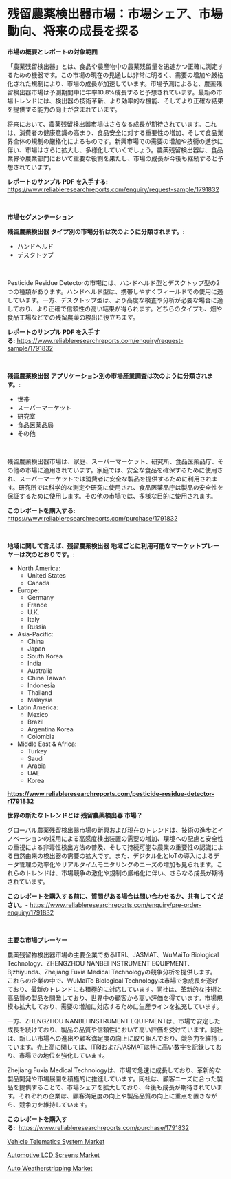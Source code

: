 <p><h1>残留農薬検出器市場：市場シェア、市場動向、将来の成長を探る</h1></p><p><strong>市場の概要とレポートの対象範囲</strong></p>
<p><p>「農薬残留検出器」とは、食品や農産物中の農薬残留量を迅速かつ正確に測定するための機器です。この市場の現在の見通しは非常に明るく、需要の増加や厳格化された規制により、市場の成長が加速しています。市場予測によると、農薬残留検出器市場は予測期間中に年率10.8%成長すると予想されています。最新の市場トレンドには、検出器の技術革新、より効率的な機能、そしてより正確な結果を提供する能力の向上が含まれています。</p><p>将来において、農薬残留検出器市場はさらなる成長が期待されています。これは、消費者の健康意識の高まり、食品安全に対する重要性の増加、そして食品業界全体の規制の厳格化によるものです。新興市場での需要の増加や技術の進歩に伴い、市場はさらに拡大し、多様化していくでしょう。農薬残留検出器は、食品業界や農業部門において重要な役割を果たし、市場の成長が今後も継続すると予想されています。</p></p>
<p><strong>レポートのサンプル PDF を入手する:</strong> <a href="https://www.reliableresearchreports.com/enquiry/request-sample/1791832">https://www.reliableresearchreports.com/enquiry/request-sample/1791832</a></p>
<p>&nbsp;</p>
<p><strong>市場セグメンテーション</strong></p>
<p><strong>残留農薬検出器 タイプ別の市場分析は次のように分類されます。:</strong></p>
<p><ul><li>ハンドヘルド</li><li>デスクトップ</li></ul></p>
<p>&nbsp;</p>
<p><p>Pesticide Residue Detectorの市場には、ハンドヘルド型とデスクトップ型の2つの種類があります。ハンドヘルド型は、携帯しやすくフィールドでの使用に適しています。一方、デスクトップ型は、より高度な検査や分析が必要な場合に適しており、より正確で信頼性の高い結果が得られます。どちらのタイプも、畑や食品工場などでの残留農薬の検出に役立ちます。</p></p>
<p><strong>レポートのサンプル PDF を入手する:</strong>&nbsp;<a href="https://www.reliableresearchreports.com/enquiry/request-sample/1791832">https://www.reliableresearchreports.com/enquiry/request-sample/1791832</a></p>
<p>&nbsp;</p>
<p><strong> 残留農薬検出器 アプリケーション別の市場産業調査は次のように分類されます。:</strong></p>
<p><ul><li>世帯</li><li>スーパーマーケット</li><li>研究室</li><li>食品医薬品局</li><li>その他</li></ul></p>
<p>&nbsp;</p>
<p><p>残留農薬検出器市場は、家庭、スーパーマーケット、研究所、食品医薬品庁、その他の市場に適用されています。家庭では、安全な食品を確保するために使用され、スーパーマーケットでは消費者に安全な製品を提供するために利用されます。研究所では科学的な測定や研究に使用され、食品医薬品庁は製品の安全性を保証するために使用します。その他の市場では、多様な目的に使用されます。</p></p>
<p><strong>このレポートを購入する:</strong>&nbsp; <a href="https://www.reliableresearchreports.com/purchase/1791832">https://www.reliableresearchreports.com/purchase/1791832</a></p>
<p>&nbsp;</p>
<p><strong>地域に関して言えば、残留農薬検出器 地域ごとに利用可能なマーケットプレーヤーは次のとおりです。:</strong></p>
<p><ul>
    <li>
        North America:
        <ul>
            <li>United States</li>
            <li>Canada</li>
        </ul>
    </li>
    <li>
        Europe:
        <ul>
            <li>Germany</li>
            <li>France</li>
            <li>U.K.</li>
            <li>Italy</li>
            <li>Russia</li>
        </ul>
    </li>
    <li>
        Asia-Pacific:
        <ul>
            <li>China</li>
            <li>Japan</li>
            <li>South Korea</li>
            <li>India</li>
            <li>Australia</li>
            <li>China Taiwan</li>
            <li>Indonesia</li>
            <li>Thailand</li>
            <li>Malaysia</li>
        </ul>
    </li>
    <li>
        Latin America:
        <ul>
            <li>Mexico</li>
            <li>Brazil</li>
            <li>Argentina Korea</li>
            <li>Colombia</li>
        </ul>
    </li>
    <li>
        Middle East & Africa:
        <ul>
            <li>Turkey</li>
            <li>Saudi</li>
            <li>Arabia</li>
            <li>UAE</li>
            <li>Korea</li>
        </ul>
    </li>
    </ul></p>
<p><strong><a href="https://www.reliableresearchreports.com/pesticide-residue-detector-r1791832">https://www.reliableresearchreports.com/pesticide-residue-detector-r1791832</a></strong>&nbsp;</p>
<p><strong>世界の新たなトレンドとは 残留農薬検出器 市場？</strong></p>
<p><p>グローバル農薬残留検出器市場の新興および現在のトレンドは、技術の進歩とイノベーションの採用による高感度検出装置の需要の増加、環境への配慮と安全性の重視による非毒性検出方法の普及、そして持続可能な農業の重要性の認識による自然由来の検出器の需要の拡大です。また、デジタル化とIoTの導入によるデータ管理の効率化やリアルタイムモニタリングのニーズの増加も見られます。これらのトレンドは、市場競争の激化や規制の厳格化に伴い、さらなる成長が期待されています。</p></p>
<p><strong>このレポートを購入する前に、質問がある場合は問い合わせるか、共有してください。</strong>- <a href="https://www.reliableresearchreports.com/enquiry/pre-order-enquiry/1791832">https://www.reliableresearchreports.com/enquiry/pre-order-enquiry/1791832</a></p>
<p>&nbsp;</p>
<p><strong>主要な市場プレーヤー</strong></p>
<p><p>農薬残留物検出器市場の主要企業であるITRI、JASMAT、WuMaiTo Biological Technology、ZHENGZHOU NANBEI INSTRUMENT EQUIPMENT、Bjzhiyunda、Zhejiang Fuxia Medical Technologyの競争分析を提供します。 これらの企業の中で、WuMaiTo Biological Technologyは市場で急成長を遂げており、最新のトレンドにも積極的に対応しています。同社は、革新的な技術と高品質の製品を開発しており、世界中の顧客から高い評価を得ています。市場規模も拡大しており、需要の増加に対応するために生産ラインを拡充しています。</p><p>一方、ZHENGZHOU NANBEI INSTRUMENT EQUIPMENTは、市場で安定した成長を続けており、製品の品質や信頼性において高い評価を受けています。同社は、新しい市場への進出や顧客満足度の向上に取り組んでおり、競争力を維持しています。売上高に関しては、ITRIおよびJASMATは特に高い数字を記録しており、市場での地位を強化しています。</p><p>Zhejiang Fuxia Medical Technologyは、市場で急速に成長しており、革新的な製品開発や市場展開を積極的に推進しています。同社は、顧客ニーズに合った製品を提供することで、市場シェアを拡大しており、今後も成長が期待されています。それぞれの企業は、顧客満足度の向上や製品品質の向上に重点を置きながら、競争力を維持しています。</p></p>
<p><strong>このレポートを購入する:</strong>&nbsp;&nbsp;<a href="https://www.reliableresearchreports.com/purchase/1791832">https://www.reliableresearchreports.com/purchase/1791832</a></p>
<p><p><a href="https://www.linkedin.com/pulse/vehicle-telematics-system-market-challenges-opportunities-growth-pjz1e?trackingId=xMPlkM5nhDDQq5joDQwwOg%3D%3D">Vehicle Telematics System Market</a></p><p><a href="https://www.linkedin.com/pulse/automotive-lcd-screens-market-size-trends-growth-outlook-4tdpe?trackingId=tFTALjkUrlhVcdXypNXqig%3D%3D">Automotive LCD Screens Market</a></p><p><a href="https://www.linkedin.com/pulse/auto-weatherstripping-market-size-growing-forecasted-period-from-bob6e?trackingId=%2BsLvd%2BXklvwNLj1vW7VqOw%3D%3D">Auto Weatherstripping Market</a></p></p>